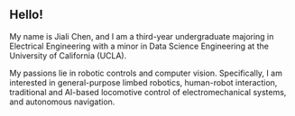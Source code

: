 ## Hello!

My name is Jiali Chen, and I am a third-year undergraduate majoring in Electrical Engineering with a minor in Data Science Engineering at the University of California (UCLA).

My passions lie in robotic controls and computer vision. Specifically, I am interested in general-purpose limbed robotics, human-robot interaction, traditional and AI-based locomotive control of electromechanical systems, and autonomous navigation.
